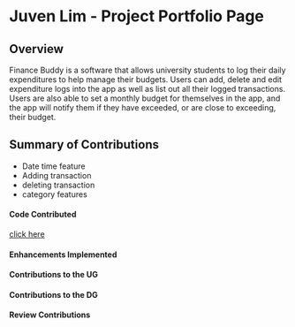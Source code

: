 # Juven Lim - Project Portfolio Page

## Overview

Finance Buddy is a software that allows university students to log their daily expenditures to help manage their
budgets. Users can add, delete and edit expenditure logs into the app as well as list out all their logged 
transactions. Users are also able to set a monthly budget for themselves in the app, and the app will notify them if
they have exceeded, or are close to exceeding, their budget.

## Summary of Contributions
- Date time feature
- Adding transaction
- deleting transaction
- category features

#### Code Contributed
[click here](https://nus-cs2113-ay2425s1.github.io/tp-dashboard/?search=littleme&breakdown=true&sort=groupTitle%20dsc&sortWithin=title&since=2024-09-20&timeframe=commit&mergegroup=&groupSelect=groupByRepos&checkedFileTypes=docs~functional-code~test-code~other&tabOpen=true&tabType=authorship&tabAuthor=Littleme1032&tabRepo=AY2425S1-CS2113-W14-3%2Ftp%5Bmaster%5D&authorshipIsMergeGroup=false&authorshipFileTypes=docs~functional-code~test-code&authorshipIsBinaryFileTypeChecked=false&authorshipIsIgnoredFilesChecked=false)
#### Enhancements Implemented

#### Contributions to the UG

#### Contributions to the DG

#### Review Contributions